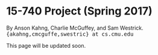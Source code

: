 15-740 Project (Spring 2017)
============================

By Anson Kahng, Charlie McGuffey, and Sam Westrick. <tt>{akahng,cmcguffe,swestric} at cs.cmu.edu</tt>

This page will be updated soon.
